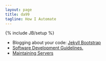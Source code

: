 ```yaml
---
layout: page
title: da99
tagline: How I Automate 
---
```

{% include JB/setup %}

* Blogging about your code:  [Jekyll Bootstrap](http://jekyllbootstrap.com)
* [Software Development Guidelines.](/sw-dev.html)
* [Maintaining Servers](/servers.html)



